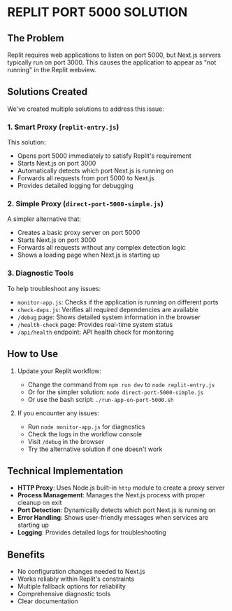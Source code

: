 # REPLIT PORT 5000 SOLUTION

## The Problem

Replit requires web applications to listen on port 5000, but Next.js servers typically run on port 3000. This causes the application to appear as "not running" in the Replit webview.

## Solutions Created

We've created multiple solutions to address this issue:

### 1. Smart Proxy (`replit-entry.js`)

This solution:
- Opens port 5000 immediately to satisfy Replit's requirement
- Starts Next.js on port 3000
- Automatically detects which port Next.js is running on
- Forwards all requests from port 5000 to Next.js
- Provides detailed logging for debugging

### 2. Simple Proxy (`direct-port-5000-simple.js`)

A simpler alternative that:
- Creates a basic proxy server on port 5000
- Starts Next.js on port 3000
- Forwards all requests without any complex detection logic
- Shows a loading page when Next.js is starting up

### 3. Diagnostic Tools

To help troubleshoot any issues:
- `monitor-app.js`: Checks if the application is running on different ports
- `check-deps.js`: Verifies all required dependencies are available
- `/debug` page: Shows detailed system information in the browser
- `/health-check` page: Provides real-time system status
- `/api/health` endpoint: API health check for monitoring

## How to Use

1. Update your Replit workflow:
   - Change the command from `npm run dev` to `node replit-entry.js`
   - Or for the simpler solution: `node direct-port-5000-simple.js`
   - Or use the bash script: `./run-app-on-port-5000.sh`

2. If you encounter any issues:
   - Run `node monitor-app.js` for diagnostics
   - Check the logs in the workflow console
   - Visit `/debug` in the browser
   - Try the alternative solution if one doesn't work

## Technical Implementation

- **HTTP Proxy**: Uses Node.js built-in `http` module to create a proxy server
- **Process Management**: Manages the Next.js process with proper cleanup on exit
- **Port Detection**: Dynamically detects which port Next.js is running on
- **Error Handling**: Shows user-friendly messages when services are starting up
- **Logging**: Provides detailed logs for troubleshooting

## Benefits

- No configuration changes needed to Next.js
- Works reliably within Replit's constraints
- Multiple fallback options for reliability
- Comprehensive diagnostic tools
- Clear documentation